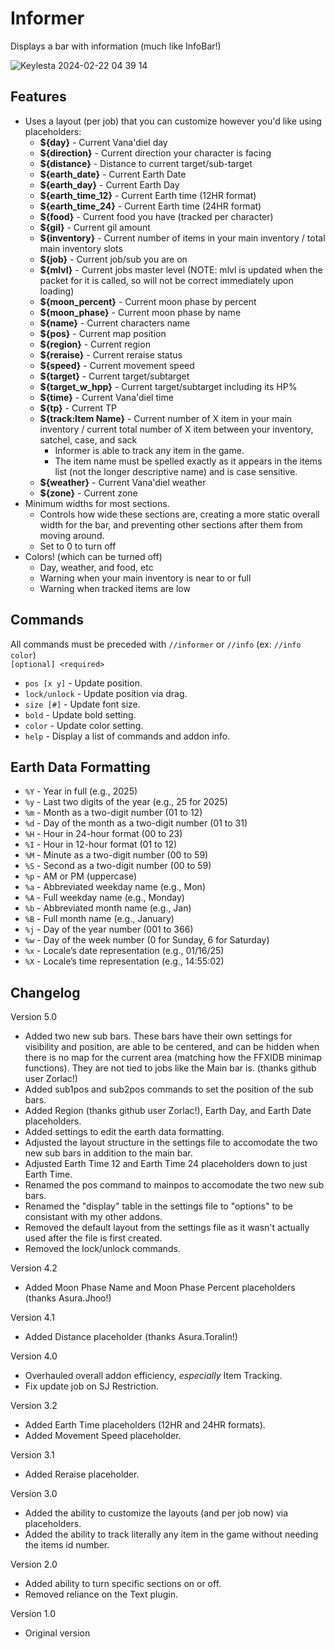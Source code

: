 # Informer
Displays a bar with information (much like InfoBar!)


![Keylesta 2024-02-22 04 39 14](https://github.com/iLVL-Key/FFXI/assets/101156258/cf77b9fe-f046-471a-a37d-c5ccb4e79fe2)


## Features
- Uses a layout (per job) that you can customize however you'd like using placeholders:
  - **${day}** - Current Vana'diel day
  - **${direction}** - Current direction your character is facing
  - **${distance}** - Distance to current target/sub-target
  - **${earth_date}** - Current Earth Date
  - **${earth_day}** - Current Earth Day
  - **${earth_time_12}** - Current Earth time (12HR format)
  - **${earth_time_24}** - Current Earth time (24HR format)
  - **${food}** - Current food you have (tracked per character)
  - **${gil}** - Current gil amount
  - **${inventory}** - Current number of items in your main inventory / total main inventory slots
  - **${job}** - Current job/sub you are on
  - **${mlvl}** - Current jobs master level (NOTE: mlvl is updated when the packet for it is called, so will not be correct immediately upon loading)
  - **${moon_percent}** - Current moon phase by percent
  - **${moon_phase}** - Current moon phase by name
  - **${name}** - Current characters name
  - **${pos}** - Current map position
  - **${region}** - Current region
  - **${reraise}** - Current reraise status
  - **${speed}** - Current movement speed
  - **${target}** - Current target/subtarget
  - **${target_w_hpp}** - Current target/subtarget including its HP%
  - **${time}** - Current Vana'diel time
  - **${tp}** - Current TP
  - **${track:Item Name}** - Current number of X item in your main inventory / current total number of X item between your inventory, satchel, case, and sack
    - Informer is able to track any item in the game.
    - The item name must be spelled exactly as it appears in the items list (not the longer descriptive name) and is case sensitive.
  - **${weather}** - Current Vana'diel weather
  - **${zone}** - Current zone
- Minimum widths for most sections.
  - Controls how wide these sections are, creating a more static overall width for the bar, and preventing other sections after them from moving around.
  - Set to 0 to turn off
- Colors! (which can be turned off)
  - Day, weather, and food, etc
  - Warning when your main inventory is near to or full
  - Warning when tracked items are low

## Commands
All commands must be preceded with `//informer` or `//info` (ex: `//info color`)  
`[optional] <required>`
- `pos [x y]` - Update position.
- `lock/unlock` - Update position via drag.
- `size [#]` - Update font size.
- `bold` - Update bold setting.
- `color` - Update color setting.
- `help` - Display a list of commands and addon info.

## Earth Data Formatting
- `%Y` - Year in full (e.g., 2025)
- `%y` - Last two digits of the year (e.g., 25 for 2025)
- `%m` - Month as a two-digit number (01 to 12)
- `%d` - Day of the month as a two-digit number (01 to 31)
- `%H` - Hour in 24-hour format (00 to 23)
- `%I` - Hour in 12-hour format (01 to 12)
- `%M` - Minute as a two-digit number (00 to 59)
- `%S` - Second as a two-digit number (00 to 59)
- `%p` - AM or PM (uppercase)
- `%a` - Abbreviated weekday name (e.g., Mon)
- `%A` - Full weekday name (e.g., Monday)
- `%b` - Abbreviated month name (e.g., Jan)
- `%B` - Full month name (e.g., January)
- `%j` - Day of the year number (001 to 366)
- `%w` - Day of the week number (0 for Sunday, 6 for Saturday)
- `%x` - Locale’s date representation (e.g., 01/16/25)
- `%X` - Locale’s time representation (e.g., 14:55:02)

## Changelog

Version 5.0
- Added two new sub bars. These bars have their own settings for visibility and position, are able to be centered, and can be hidden when there is no map for the current area (matching how the FFXIDB minimap functions). They are not tied to jobs like the Main bar is. (thanks github user Zorlac!)
- Added sub1pos and sub2pos commands to set the position of the sub bars.
- Added Region (thanks github user Zorlac!), Earth Day, and Earth Date placeholders.
- Added settings to edit the earth data formatting.
- Adjusted the layout structure in the settings file to accomodate the two new sub bars in addition to the main bar.
- Adjusted Earth Time 12 and Earth Time 24 placeholders down to just Earth Time.
- Renamed the pos command to mainpos to accomodate the two new sub bars.
- Renamed the "display" table in the settings file to "options" to be consistant with my other addons.
- Removed the default layout from the settings file as it wasn't actually used after the file is first created.
- Removed the lock/unlock commands.

Version 4.2
- Added Moon Phase Name and Moon Phase Percent placeholders (thanks Asura.Jhoo!)

Version 4.1
- Added Distance placeholder (thanks Asura.Toralin!)

Version 4.0
- Overhauled overall addon efficiency, *especially* Item Tracking.
- Fix update job on SJ Restriction.

Version 3.2
- Added Earth Time placeholders (12HR and 24HR formats).
- Added Movement Speed placeholder.

Version 3.1
- Added Reraise placeholder.

Version 3.0
- Added the ability to customize the layouts (and per job now) via placeholders.
- Added the ability to track literally any item in the game without needing the items id number.

Version 2.0
- Added ability to turn specific sections on or off.
- Removed reliance on the Text plugin.

Version 1.0
- Original version

